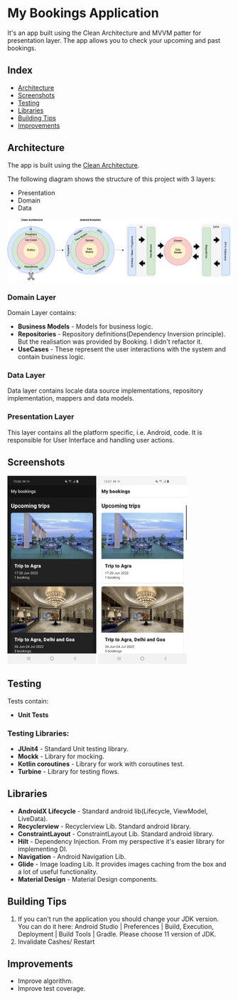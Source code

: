 # My Bookings Application

It's an app built using the Clean Architecture and MVVM patter for presentation layer. The app
allows you to check your upcoming and past bookings.

## Index

- [Architecture](#architecture)
- [Screenshots](#screenshots)
- [Testing](#testing)
- [Libraries](#libraries)
- [Building Tips](#building-tips)
- [Improvements](#improvements)

## Architecture

The app is built using
the [Clean Architecture](https://blog.cleancoder.com/uncle-bob/2012/08/13/the-clean-architecture.html).

The following diagram shows the structure of this project with 3 layers:

- Presentation
- Domain
- Data

<img src="images/AndroidTemplate-CleanArchitecture.png" width=1000>

### Domain Layer

Domain Layer contains:

- **Business Models** - Models for business logic.
- **Repositories** - Repository definitions(Dependency Inversion principle). But the realisation was provided by Booking. I didn't refactor it.
- **UseCases** - These represent the user interactions with the system and contain business logic.

### Data Layer

Data layer contains locale data source implementations, repository implementation, mappers and data
models.

### Presentation Layer

This layer contains all the platform specific, i.e. Android, code. It is responsible for User
Interface and handling user actions.

## Screenshots

<p>
<img src="images/device1.png" width=200>
<img src="images/device2.png" width=200>
</p>

## Testing

Tests contain:
- **Unit Tests**

### Testing Libraries:

- **JUnit4** - Standard Unit testing library.
- **Mockk** - Library for mocking.
- **Kotlin coroutines** - Library for work with coroutines test.
- **Turbine** - Library for testing flows.

## Libraries

- **AndroidX Lifecycle** - Standard android lib(Lifecycle, ViewModel, LiveData).
- **Recyclerview** - Recyclerview Lib. Standard android library.
- **ConstraintLayout** - ConstraintLayout Lib. Standard android library.
- **Hilt** - Dependency Injection. From my perspective it's easier library for implementing DI.
- **Navigation** - Android Navigation Lib.
- **Glide** - Image loading Lib. It provides images caching from the box and a lot of useful functionality.
- **Material Design** - Material Design components.

## Building Tips

1. If you can't run  the application you should change your JDK version. You can do it here: Android Studio | Preferences | Build, Execution, Deployment | Build Tools | Gradle.
   Please choose 11 version of JDK.
2. Invalidate Cashes/ Restart

## Improvements

- Improve algorithm.
- Improve test coverage.